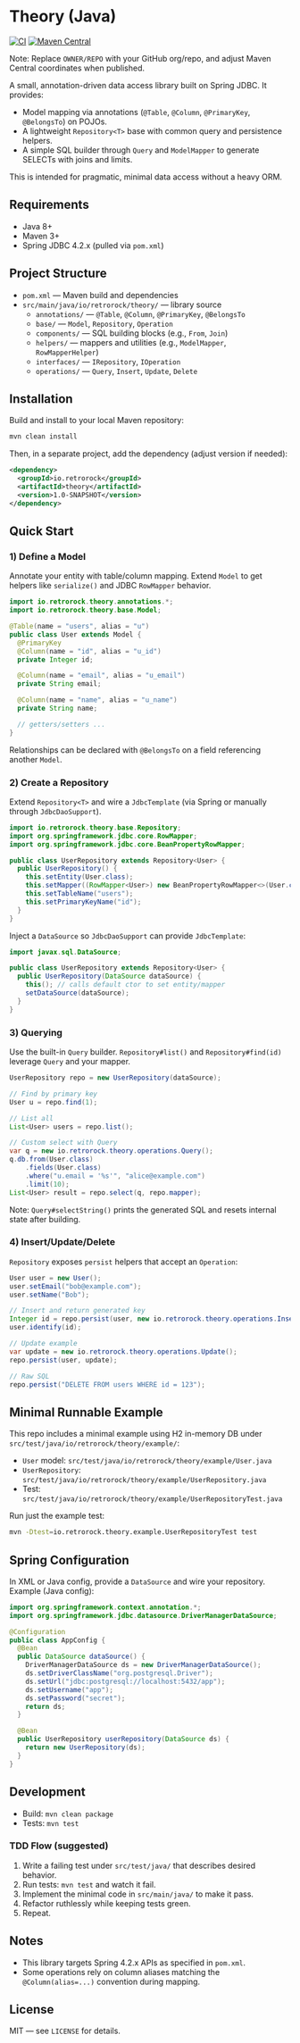 # Theory (Java)

[![CI](https://github.com/OWNER/REPO/actions/workflows/ci.yml/badge.svg)](https://github.com/OWNER/REPO/actions/workflows/ci.yml)
[![Maven Central](https://img.shields.io/maven-central/v/io.retrorock/theory.svg)](https://central.sonatype.com/artifact/io.retrorock/theory)

Note: Replace `OWNER/REPO` with your GitHub org/repo, and adjust Maven Central coordinates when published.

A small, annotation-driven data access library built on Spring JDBC. It provides:

- Model mapping via annotations (`@Table`, `@Column`, `@PrimaryKey`, `@BelongsTo`) on POJOs.
- A lightweight `Repository<T>` base with common query and persistence helpers.
- A simple SQL builder through `Query` and `ModelMapper` to generate SELECTs with joins and limits.

This is intended for pragmatic, minimal data access without a heavy ORM.

## Requirements

- Java 8+
- Maven 3+
- Spring JDBC 4.2.x (pulled via `pom.xml`)

## Project Structure

- `pom.xml` — Maven build and dependencies
- `src/main/java/io/retrorock/theory/` — library source
  - `annotations/` — `@Table`, `@Column`, `@PrimaryKey`, `@BelongsTo`
  - `base/` — `Model`, `Repository`, `Operation`
  - `components/` — SQL building blocks (e.g., `From`, `Join`)
  - `helpers/` — mappers and utilities (e.g., `ModelMapper`, `RowMapperHelper`)
  - `interfaces/` — `IRepository`, `IOperation`
  - `operations/` — `Query`, `Insert`, `Update`, `Delete`

## Installation

Build and install to your local Maven repository:

```bash
mvn clean install
```

Then, in a separate project, add the dependency (adjust version if needed):

```xml
<dependency>
  <groupId>io.retrorock</groupId>
  <artifactId>theory</artifactId>
  <version>1.0-SNAPSHOT</version>
</dependency>
```

## Quick Start

### 1) Define a Model

Annotate your entity with table/column mapping. Extend `Model` to get helpers like `serialize()` and JDBC `RowMapper` behavior.

```java
import io.retrorock.theory.annotations.*;
import io.retrorock.theory.base.Model;

@Table(name = "users", alias = "u")
public class User extends Model {
  @PrimaryKey
  @Column(name = "id", alias = "u_id")
  private Integer id;

  @Column(name = "email", alias = "u_email")
  private String email;

  @Column(name = "name", alias = "u_name")
  private String name;

  // getters/setters ...
}
```

Relationships can be declared with `@BelongsTo` on a field referencing another `Model`.

### 2) Create a Repository

Extend `Repository<T>` and wire a `JdbcTemplate` (via Spring or manually through `JdbcDaoSupport`).

```java
import io.retrorock.theory.base.Repository;
import org.springframework.jdbc.core.RowMapper;
import org.springframework.jdbc.core.BeanPropertyRowMapper;

public class UserRepository extends Repository<User> {
  public UserRepository() {
    this.setEntity(User.class);
    this.setMapper((RowMapper<User>) new BeanPropertyRowMapper<>(User.class));
    this.setTableName("users");
    this.setPrimaryKeyName("id");
  }
}
```

Inject a `DataSource` so `JdbcDaoSupport` can provide `JdbcTemplate`:

```java
import javax.sql.DataSource;

public class UserRepository extends Repository<User> {
  public UserRepository(DataSource dataSource) {
    this(); // calls default ctor to set entity/mapper
    setDataSource(dataSource);
  }
}
```

### 3) Querying

Use the built-in `Query` builder. `Repository#list()` and `Repository#find(id)` leverage `Query` and your mapper.

```java
UserRepository repo = new UserRepository(dataSource);

// Find by primary key
User u = repo.find(1);

// List all
List<User> users = repo.list();

// Custom select with Query
var q = new io.retrorock.theory.operations.Query();
q.db.from(User.class)
    .fields(User.class)
    .where("u.email = '%s'", "alice@example.com")
    .limit(10);
List<User> result = repo.select(q, repo.mapper);
```

Note: `Query#selectString()` prints the generated SQL and resets internal state after building.

### 4) Insert/Update/Delete

`Repository` exposes `persist` helpers that accept an `Operation`:

```java
User user = new User();
user.setEmail("bob@example.com");
user.setName("Bob");

// Insert and return generated key
Integer id = repo.persist(user, new io.retrorock.theory.operations.Insert());
user.identify(id);

// Update example
var update = new io.retrorock.theory.operations.Update();
repo.persist(user, update);

// Raw SQL
repo.persist("DELETE FROM users WHERE id = 123");
```

## Minimal Runnable Example

This repo includes a minimal example using H2 in-memory DB under `src/test/java/io/retrorock/theory/example/`:

- `User` model: `src/test/java/io/retrorock/theory/example/User.java`
- `UserRepository`: `src/test/java/io/retrorock/theory/example/UserRepository.java`
- Test: `src/test/java/io/retrorock/theory/example/UserRepositoryTest.java`

Run just the example test:

```bash
mvn -Dtest=io.retrorock.theory.example.UserRepositoryTest test
```

## Spring Configuration

In XML or Java config, provide a `DataSource` and wire your repository. Example (Java config):

```java
import org.springframework.context.annotation.*;
import org.springframework.jdbc.datasource.DriverManagerDataSource;

@Configuration
public class AppConfig {
  @Bean
  public DataSource dataSource() {
    DriverManagerDataSource ds = new DriverManagerDataSource();
    ds.setDriverClassName("org.postgresql.Driver");
    ds.setUrl("jdbc:postgresql://localhost:5432/app");
    ds.setUsername("app");
    ds.setPassword("secret");
    return ds;
  }

  @Bean
  public UserRepository userRepository(DataSource ds) {
    return new UserRepository(ds);
  }
}
```

## Development

- Build: `mvn clean package`
- Tests: `mvn test`

### TDD Flow (suggested)

1. Write a failing test under `src/test/java/` that describes desired behavior.
2. Run tests: `mvn test` and watch it fail.
3. Implement the minimal code in `src/main/java/` to make it pass.
4. Refactor ruthlessly while keeping tests green.
5. Repeat.

## Notes

- This library targets Spring 4.2.x APIs as specified in `pom.xml`.
- Some operations rely on column aliases matching the `@Column(alias=...)` convention during mapping.

## License

MIT — see `LICENSE` for details.
